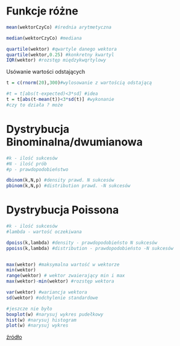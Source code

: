Funkcje różne
=========================

```R
mean(wektorCzyCo) #średnia arytmetyczna

median(wektorCzyCo) #mediana

quartile(wektor) #qwartyle danego wektora
quartile(wektor,0.25) #konkretny kwartyl
IQR(wektor) #rozstęp międzykwqrtylowy

```

Usówanie wartości odstających
```R
t = c(rnorm(20),300)#wylosowanie z wartością odstającą

#t = t[abs(t-expected)<3*sd] #idea
t = t[abs(t-mean(t))<3*sd(t)] #wykonanie
#czy to działa ? może
```
Dystrybucja Binominalna/dwumianowa
==========================
```R
#k - ilość sukcesów
#N - ilość prób
#p - prawdopodobieństwo

dbinom(k,N,p) #density prawd. N sukcesów
pbinom(k,N,p) #distribution prawd. -N sukcesów
```
Dystrybucja Poissona
==========================
```R
#k - ilość sukcesów
#lambda - wartość oczekiwana

dpoiss(k,lambda) #density - prawdopodobieństo N sukcesów
ppoiss(k,lambda) #distribution - prawdopodobieństo -N sukcesów
```

```R

max(wektor) #maksymalna wartość w wektorze
min(wektor)
range(wektor) # wektor zwaierający min i max
max(wektor)-min(wektor) #rozstęp wektora

var(wektor) #wariancja wektora
sd(wektor) #odchylenie standardowe

#jeszcze nie było
boxplot(w) #narysuj wykres pudełkowy
hist(w) #narysuj histogram
plot(w) #narysuj wykres

```
[źródło](http://www.r-tutor.com/elementary-statistics)
